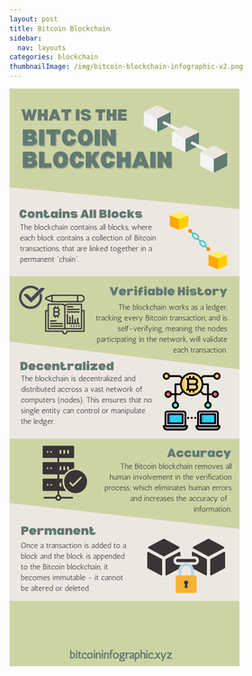 ```yaml
---
layout: post
title: Bitcoin Blockchain
sidebar:
  nav: layouts
categories: blockchain
thumbnailImage: /img/bitcoin-blockchain-infographic-v2.png
---
```

![Bitcoin Block](/img/bitcoin-blockchain-infographic-v2.png)
